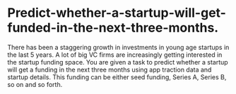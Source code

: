 # Predict-whether-a-startup-will-get-funded-in-the-next-three-months.
There has been a staggering growth in investments in young age startups in the last 5 years. A lot of big VC firms are increasingly getting interested in the startup funding space. You are given a task to predict whether a startup will get a funding in the next three months using app traction data and startup details. This funding can be either seed funding, Series A, Series B, so on and so forth.
